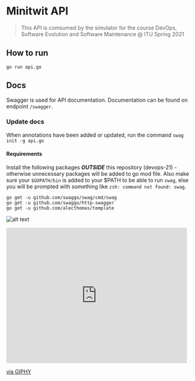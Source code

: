 # Minitwit API

> This API is comsumed by the simulator for the course DevOps, Software Evolution and Software Maintenance @ ITU Spring 2021

## How to run

```
go run api.go
```

## Docs

Swagger is used for API documentation. Documentation can be found on endpoint `/swagger`.

### Update docs

When annotations have been added or updated, run the command ```swag init -g api.go```

#### Requirements
Install the following packages ___OUTSIDE___ this repository (devops-21) - otherwise unnecessary packages will be added to go mod file. Also make sure your `$GOPATH/bin` is added to your $PATH to be able to run `swag`, else you will be prompted with something like `zsh: command not found: swag`.
```
go get -u github.com/swaggo/swag/cmd/swag
go get -u github.com/swaggo/http-swagger
go get -u github.com/alecthomas/template
```
![alt text](https://giphy.com/embed/L12g7V0J62bf2)
<iframe src="https://giphy.com/embed/L12g7V0J62bf2" width="480" height="360" frameBorder="0" class="giphy-embed" allowFullScreen></iframe><p><a href="https://giphy.com/gifs/dancing-wtf-swag-L12g7V0J62bf2">via GIPHY</a></p>
